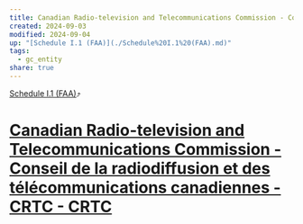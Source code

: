 ```yaml
---
title: Canadian Radio-television and Telecommunications Commission - Conseil de la radiodiffusion et des télécommunications canadiennes - CRTC - CRTC
created: 2024-09-03
modified: 2024-09-04
up: "[Schedule I.1 (FAA)](./Schedule%20I.1%20(FAA).md)"
tags:
  - gc_entity
share: true
---
```

[Schedule I.1 (FAA)](./Schedule%20I.1%20(FAA).md)⤴️
# [Canadian Radio-television and Telecommunications Commission - Conseil de la radiodiffusion et des télécommunications canadiennes - CRTC - CRTC](Canadian%20Radio-television%20and%20Telecommunications%20Commission%20-%20Conseil%20de%20la%20radiodiffusion%20et%20des%20t%C3%A9l%C3%A9communications%20canadiennes%20-%20CRTC%20-%20CRTC.md)
